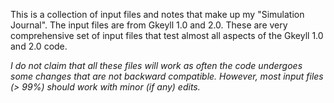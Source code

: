 This is a collection of input files and notes that make up my "Simulation Journal". The input files are from Gkeyll 1.0 and 2.0. These are very comprehensive set of input files that test almost all aspects of the Gkeyll 1.0 and 2.0 code.

*I do not claim that all these files will work as often the code undergoes some changes that are not backward compatible.
However, most input files (> 99%) should work with minor (if any) edits.*

